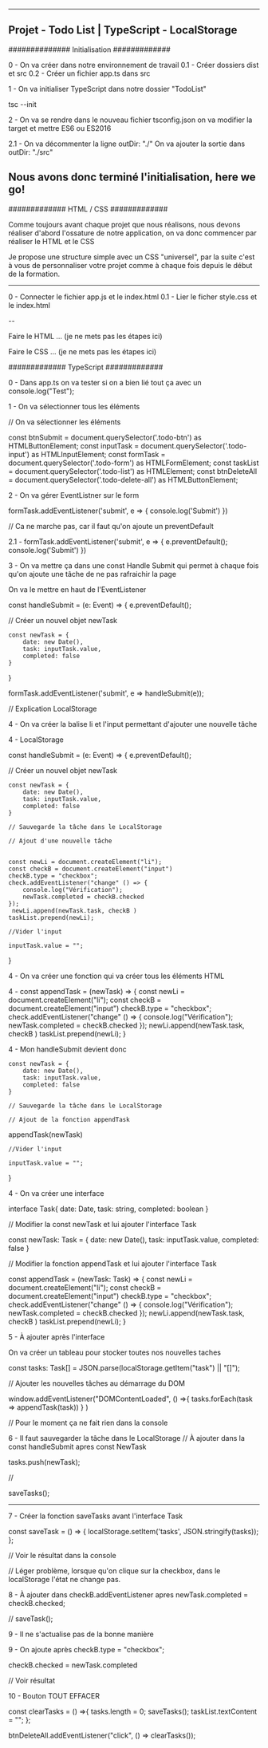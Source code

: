 ---------------------------------------------------------------------
Projet - Todo List  | TypeScript - LocalStorage
---------------------------------------------------------------------

############## Initialisation  #############


0 - On va créer dans notre environnement de travail 
0.1 - Créer dossiers dist et src
0.2 - Créer un fichier app.ts dans src 

1 - On va initialiser TypeScript dans notre dossier "TodoList" 

tsc --init 

2 - On va se rendre dans le nouveau fichier tsconfig.json on va modifier la target et mettre ES6 ou ES2016 

2.1 - On va décommenter la ligne outDir: "./" 
On va ajouter la sortie dans outDir: "./src"

Nous avons donc terminé l'initialisation, here we go! 
---------------------------------------------


############# HTML / CSS  #############

Comme toujours avant chaque projet que nous réalisons, nous devons réaliser d'abord l'ossature de notre application, on va donc commencer par réaliser le HTML et le CSS

Je propose une structure simple avec un CSS "universel", par la suite c'est à vous de personnaliser votre projet comme à chaque fois depuis le début de la formation.

------------------------------------------

0 - Connecter le fichier app.js et le index.html 
0.1 - Lier le ficher style.css et le index.html

--

Faire le HTML ... (je ne mets pas les étapes ici)

Faire le CSS ... (je ne mets pas les étapes ici)



############# TypeScript  #############

0 - Dans app.ts on va tester si on a bien lié tout ça avec un console.log("Test");

1 - On va sélectionner tous les éléments 

// On va sélectionner les éléments

const btnSubmit = document.querySelector('.todo-btn') as HTMLButtonElement;
const inputTask = document.querySelector('.todo-input') as HTMLInputElement;
const formTask = document.querySelector('.todo-form') as HTMLFormElement;
const taskList = document.querySelector('.todo-list') as HTMLElement;
const btnDeleteAll = document.querySelector('.todo-delete-all') as HTMLButtonElement;

2 - On va gérer EventListner sur le form

formTask.addEventListener('submit', e => {
    console.log('Submit')
})

// Ca ne marche pas,  car il faut qu'on ajoute un preventDefault

2.1 - formTask.addEventListener('submit', e => {
    e.preventDefault();
    console.log('Submit')
})

3 - On va mettre ça dans une const Handle Submit qui permet à chaque fois qu'on ajoute une tâche de ne pas rafraichir la page

On va le mettre en haut de l'EventListener

const handleSubmit = (e: Event) => {
    e.preventDefault();

 // Créer un nouvel objet newTask

    const newTask = {
        date: new Date(),
        task: inputTask.value,
        completed: false
    }

   

}

formTask.addEventListener('submit', e => handleSubmit(e));

// Explication LocalStorage

4 - On va créer la balise li et l'input permettant d'ajouter une nouvelle tâche 

4 - LocalStorage

const handleSubmit = (e: Event) => {
    e.preventDefault();

 // Créer un nouvel objet newTask

    const newTask = {
        date: new Date(),
        task: inputTask.value,
        completed: false
    }

    // Sauvegarde la tâche dans le LocalStorage
    
    // Ajout d'une nouvelle tâche


    const newLi = document.createElement("li");
    const checkB = document.createElement("input")
    checkB.type = "checkbox";
    check.addEventListener("change" () => {
        console.log("Vérification");
        newTask.completed = checkB.checked
    });
     newLi.append(newTask.task, checkB )
    taskList.prepend(newLi);

    //Vider l'input

    inputTask.value = "";
}

4 - On va créer une fonction qui va créer tous les éléments HTML

4 - const appendTask = (newTask) => {
    const newLi = document.createElement("li");
    const checkB = document.createElement("input")
    checkB.type = "checkbox";
    check.addEventListener("change" () => {
        console.log("Vérification");
        newTask.completed = checkB.checked
    });
     newLi.append(newTask.task, checkB )
    taskList.prepend(newLi);
}


4 - Mon handleSubmit devient donc 

    const newTask = {
        date: new Date(),
        task: inputTask.value,
        completed: false
    }

    // Sauvegarde la tâche dans le LocalStorage
    
    // Ajout de la fonction appendTask


appendTask(newTask)

    //Vider l'input

    inputTask.value = "";
}

4 - On va créer une interface 

interface Task{
    date: Date,
    task: string,
    completed: boolean
}

// Modifier la const newTask et lui ajouter l'interface Task


 const newTask: Task = {
        date: new Date(),
        task: inputTask.value,
        completed: false
    }

// Modifier la fonction appendTask et lui ajouter l'interface Task

const appendTask = (newTask: Task) => {
    const newLi = document.createElement("li");
    const checkB = document.createElement("input")
    checkB.type = "checkbox";
    check.addEventListener("change" () => {
        console.log("Vérification");
        newTask.completed = checkB.checked
    });
     newLi.append(newTask.task, checkB )
    taskList.prepend(newLi);
}

5 - À ajouter après l'interface

On va créer un tableau pour stocker toutes nos nouvelles taches

const tasks: Task[] = JSON.parse(localStorage.getItem("task") ||  "[]");

// Ajouter les nouvelles tâches au démarrage du DOM

window.addEventListener("DOMContentLoaded", () =>{
    tasks.forEach(task => appendTask(task))
} )

// Pour le moment ça ne fait rien dans la console

6 - Il faut sauvegarder la tâche dans le LocalStorage
// À ajouter dans la const handleSubmit apres const NewTask

tasks.push(newTask);

// 

saveTasks();

------------

7 - Créer la fonction saveTasks avant l'interface Task

const saveTask = () => {
    localStorage.setItem('tasks', JSON.stringify(tasks));
};

// Voir le résultat dans la console

// Léger problème, lorsque qu'on clique sur la checkbox, dans le localStorage l'état ne change pas.

8 - À ajouter dans checkB.addEventListener apres newTask.completed = checkB.checked; 

// saveTask();

9 - Il ne s'actualise pas de la bonne manière

9 - On ajoute après checkB.type = "checkbox";

checkB.checked = newTask.completed

// Voir résultat 

10 - Bouton TOUT EFFACER

const clearTasks = () =>{
    tasks.length = 0; 
    saveTasks();
    taskList.textContent = "";
}; 

btnDeleteAll.addEventListener("click", () => clearTasks());